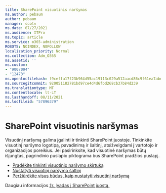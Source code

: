 ```yaml
---
title: SharePoint visuotinis naršymas
ms.author: pebaum
author: pebaum
manager: scotv
ms.date: 07/27/2021
ms.audience: ITPro
ms.topic: article
ms.service: o365-administration
ROBOTS: NOINDEX, NOFOLLOW
localization_priority: Normal
ms.collection: Adm_O365
ms.assetid: ''
ms.custom:
- "9007094"
- "12473"
ms.openlocfilehash: f9ceffa17f23b964d55ac19113c029a512aacd86c9f61ea7abd8db1a7c81381f
ms.sourcegitcommit: 920051182781bd97ce4d4d6fbd268cb37b84d239
ms.translationtype: MT
ms.contentlocale: lt-LT
ms.lasthandoff: 08/11/2021
ms.locfileid: "57896379"
---
```

# <a name="sharepoint-global-navigation"></a>SharePoint visuotinis naršymas

Visuotinį naršymą galima įgalinti ir tinkinti SharePoint juostoje. Tinkinkite visuotinį naršymo logotipą, pavadinimą ir šaltinį, atsižvelgdami į vartotojo ir organizacijos poreikius. Jei pasirinksite, kad visuotinė naršymas būtų išjungtas, pagrindinio puslapio piktograma bus SharePoint pradžios puslapį.

- [Pradėkite tinkinti visuotinio naršymo skirtuką](https://docs.microsoft.com/SharePoint/sharepoint-app-bar?WT.mc_id=365AdminCSH_SupportCentral#get-started-customizing-the-global-navigation-tab)
- [Nustatyti visuotinį naršymo šaltinį](https://docs.microsoft.com/SharePoint/sharepoint-app-bar?WT.mc_id=365AdminCSH_SupportCentral#determine-the-global-navigation-source-depending-on-your-home-sites-configuration)
- [Peržiūrėkite visus būdus, kaip nustatyti visuotinį naršymą](https://docs.microsoft.com/SharePoint/sharepoint-app-bar?WT.mc_id=365AdminCSH_SupportCentral#see-all-the-different-ways-you-can-set-up-global-navigation)

Daugiau informacijos [žr. Įvadas į SharePoint juostą.](https://docs.microsoft.com/sharepoint/sharepoint-app-bar) 

